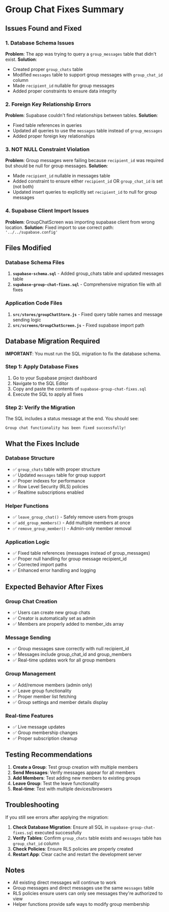 # Group Chat Fixes Summary

## Issues Found and Fixed

### 1. Database Schema Issues
**Problem**: The app was trying to query a `group_messages` table that didn't exist.
**Solution**: 
- Created proper `group_chats` table
- Modified `messages` table to support group messages with `group_chat_id` column
- Made `recipient_id` nullable for group messages
- Added proper constraints to ensure data integrity

### 2. Foreign Key Relationship Errors
**Problem**: Supabase couldn't find relationships between tables.
**Solution**: 
- Fixed table references in queries
- Updated all queries to use the `messages` table instead of `group_messages`
- Added proper foreign key relationships

### 3. NOT NULL Constraint Violation
**Problem**: Group messages were failing because `recipient_id` was required but should be null for group messages.
**Solution**: 
- Made `recipient_id` nullable in messages table
- Added constraint to ensure either `recipient_id` OR `group_chat_id` is set (not both)
- Updated insert queries to explicitly set `recipient_id` to null for group messages

### 4. Supabase Client Import Issues
**Problem**: GroupChatScreen was importing supabase client from wrong location.
**Solution**: Fixed import to use correct path: `'../../supabase.config'`

## Files Modified

### Database Schema Files
1. **`supabase-schema.sql`** - Added group_chats table and updated messages table
2. **`supabase-group-chat-fixes.sql`** - Comprehensive migration file with all fixes

### Application Code Files
1. **`src/stores/groupChatStore.js`** - Fixed query table names and message sending logic
2. **`src/screens/GroupChatScreen.js`** - Fixed supabase import path

## Database Migration Required

**IMPORTANT**: You must run the SQL migration to fix the database schema.

### Step 1: Apply Database Fixes
1. Go to your Supabase project dashboard
2. Navigate to the SQL Editor
3. Copy and paste the contents of `supabase-group-chat-fixes.sql`
4. Execute the SQL to apply all fixes

### Step 2: Verify the Migration
The SQL includes a status message at the end. You should see:
```
Group chat functionality has been fixed successfully!
```

## What the Fixes Include

### Database Structure
- ✅ `group_chats` table with proper structure
- ✅ Updated `messages` table for group support
- ✅ Proper indexes for performance
- ✅ Row Level Security (RLS) policies
- ✅ Realtime subscriptions enabled

### Helper Functions
- ✅ `leave_group_chat()` - Safely remove users from groups
- ✅ `add_group_members()` - Add multiple members at once
- ✅ `remove_group_member()` - Admin-only member removal

### Application Logic
- ✅ Fixed table references (messages instead of group_messages)
- ✅ Proper null handling for group message recipient_id
- ✅ Corrected import paths
- ✅ Enhanced error handling and logging

## Expected Behavior After Fixes

### Group Chat Creation
- ✅ Users can create new group chats
- ✅ Creator is automatically set as admin
- ✅ Members are properly added to member_ids array

### Message Sending
- ✅ Group messages save correctly with null recipient_id
- ✅ Messages include group_chat_id and group_members
- ✅ Real-time updates work for all group members

### Group Management
- ✅ Add/remove members (admin only)
- ✅ Leave group functionality
- ✅ Proper member list fetching
- ✅ Group settings and member details display

### Real-time Features
- ✅ Live message updates
- ✅ Group membership changes
- ✅ Proper subscription cleanup

## Testing Recommendations

1. **Create a Group**: Test group creation with multiple members
2. **Send Messages**: Verify messages appear for all members
3. **Add Members**: Test adding new members to existing groups
4. **Leave Group**: Test the leave functionality
5. **Real-time**: Test with multiple devices/browsers

## Troubleshooting

If you still see errors after applying the migration:

1. **Check Database Migration**: Ensure all SQL in `supabase-group-chat-fixes.sql` executed successfully
2. **Verify Tables**: Confirm `group_chats` table exists and `messages` table has `group_chat_id` column
3. **Check Policies**: Ensure RLS policies are properly created
4. **Restart App**: Clear cache and restart the development server

## Notes

- All existing direct messages will continue to work
- Group messages and direct messages use the same `messages` table
- RLS policies ensure users can only see messages they're authorized to view
- Helper functions provide safe ways to modify group membership 